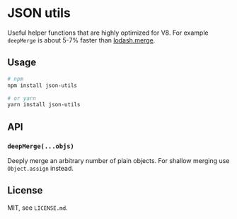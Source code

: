 # JSON utils

Useful helper functions that are highly optimized for V8. For example `deepMerge`
is about 5-7% faster than [lodash.merge](https://www.npmjs.com/package/lodash.merge).

## Usage

```bash
# npm
npm install json-utils

# or yarn
yarn install json-utils
```

## API

### `deepMerge(...objs)`

Deeply merge an arbitrary number of plain objects. For shallow merging use `Object.assign` instead.

## License

MIT, see `LICENSE.md`.

